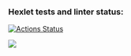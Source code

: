 ### Hexlet tests and linter status:
[![Actions Status](https://github.com/ilya-redkin/frontend-project-lvl2/workflows/hexlet-check/badge.svg)](https://github.com/ilya-redkin/frontend-project-lvl2/actions)

<a href="https://asciinema.org/a/YksuFTF1UulFLw2srq6gg7ClB" target="_blank"><img src="https://asciinema.org/a/YksuFTF1UulFLw2srq6gg7ClB.svg" /></a>
